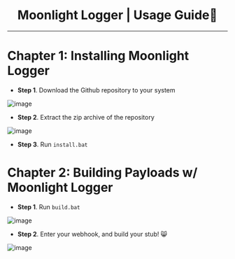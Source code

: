 <h1 align="center">
  <br>
  Moonlight Logger | Usage Guide🌙
  <br>
</h1>

---

# Chapter 1: Installing Moonlight Logger
* **Step 1**. Download the Github repository to your system

![image](https://user-images.githubusercontent.com/113278474/189515389-184927bd-1c8f-4ad0-ae07-82aef563b4a7.png)

* **Step 2**. Extract the zip archive of the repository

![image](https://user-images.githubusercontent.com/113278474/189515421-0d22e475-87e0-4543-9907-6331534aebb0.png)

* **Step 3**. Run `install.bat`

# Chapter 2: Building Payloads w/ Moonlight Logger

* **Step 1**. Run `build.bat`

![image](https://user-images.githubusercontent.com/113278474/189515502-21b6d8d8-4c46-4e3e-9767-0ce85cc1194e.png)

* **Step 2**. Enter your webhook, and build your stub! 😸

![image](https://user-images.githubusercontent.com/113278474/189515563-c5e99562-5199-4a47-91da-c138e3a6c43c.png)
